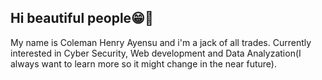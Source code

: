 ## Hi beautiful people😁👋


My name is Coleman Henry Ayensu and i'm a jack of all trades.
Currently interested in Cyber Security, Web development and Data Analyzation(I always want to learn more so it might change in the near future).

<!--
**jdthekxng/jdthekxng** is a ✨ _special_ ✨ repository because its `README.md` (this file) appears on your GitHub profile.
Here are some ideas to get you started:

- 🔭 I’m currently working on ...
- 🌱 I’m currently learning ...
- 👯 I’m looking to collaborate on ...
- 🤔 I’m looking for help with ...
- 💬 Ask me about ...
- 📫 How to reach me: ...
- 😄 Pronouns: ...
- ⚡ Fun fact: ...
-->

